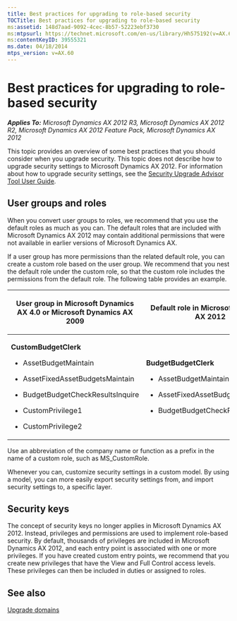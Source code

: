 ```yaml
---
title: Best practices for upgrading to role-based security
TOCTitle: Best practices for upgrading to role-based security
ms:assetid: 148d7aad-9092-4cec-8b57-52223ebf3730
ms:mtpsurl: https://technet.microsoft.com/en-us/library/Hh575192(v=AX.60)
ms:contentKeyID: 39555321
ms.date: 04/18/2014
mtps_version: v=AX.60
---
```


# Best practices for upgrading to role-based security 


_**Applies To:** Microsoft Dynamics AX 2012 R3, Microsoft Dynamics AX 2012 R2, Microsoft Dynamics AX 2012 Feature Pack, Microsoft Dynamics AX 2012_

This topic provides an overview of some best practices that you should consider when you upgrade security. This topic does not describe how to upgrade security settings to Microsoft Dynamics AX 2012. For information about how to upgrade security settings, see the [Security Upgrade Advisor Tool User Guide](security-upgrade-advisor-tool-user-guide.md).

## User groups and roles

When you convert user groups to roles, we recommend that you use the default roles as much as you can. The default roles that are included with Microsoft Dynamics AX 2012 may contain additional permissions that were not available in earlier versions of Microsoft Dynamics AX.

If a user group has more permissions than the related default role, you can create a custom role based on the user group. We recommend that you nest the default role under the custom role, so that the custom role includes the permissions from the default role. The following table provides an example.

<table>
<colgroup>
<col style="width: 33%" />
<col style="width: 33%" />
<col style="width: 33%" />
</colgroup>
<thead>
<tr class="header">
<th><p>User group in Microsoft Dynamics AX 4.0 or Microsoft Dynamics AX 2009</p></th>
<th><p>Default role in Microsoft Dynamics AX 2012</p></th>
<th><p>Recommendation for upgrade</p></th>
</tr>
</thead>
<tbody>
<tr class="odd">
<td><p><strong>CustomBudgetClerk</strong></p>
<ul>
<li><p>AssetBudgetMaintain</p></li>
<li><p>AssetFixedAssetBudgetsMaintain</p></li>
<li><p>BudgetBudgetCheckResultsInquire</p></li>
<li><p>CustomPrivilege1</p></li>
<li><p>CustomPrivilege2</p></li>
</ul></td>
<td><p><strong>BudgetBudgetClerk</strong></p>
<ul>
<li><p>AssetBudgetMaintain</p></li>
<li><p>AssetFixedAssetBudgetsMaintain</p></li>
<li><p>BudgetBudgetCheckResultsInquire</p></li>
</ul></td>
<td><p><strong>CustomBudgetClerk</strong></p>
<ul>
<li><p>CustomPrivilege1</p></li>
<li><p>CustomPrivilege2</p></li>
<li><p><strong>BudgetBudgetClerk</strong> (nested role)</p></li>
</ul></td>
</tr>
</tbody>
</table>


Use an abbreviation of the company name or function as a prefix in the name of a custom role, such as MS\_CustomRole.

Whenever you can, customize security settings in a custom model. By using a model, you can more easily export security settings from, and import security settings to, a specific layer.

## Security keys

The concept of security keys no longer applies in Microsoft Dynamics AX 2012. Instead, privileges and permissions are used to implement role-based security. By default, thousands of privileges are included in Microsoft Dynamics AX 2012, and each entry point is associated with one or more privileges. If you have created custom entry points, we recommend that you create new privileges that have the View and Full Control access levels. These privileges can then be included in duties or assigned to roles.

## See also

[Upgrade domains](upgrade-domains.md)

  


